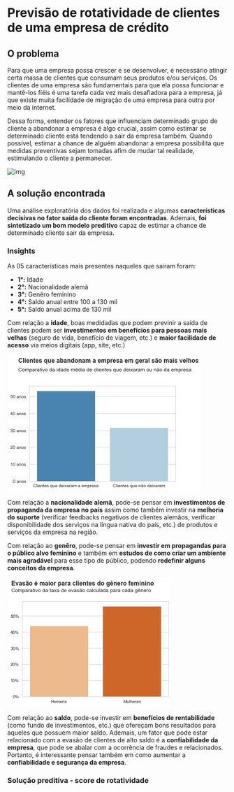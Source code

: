 # Previsão de rotatividade de clientes de uma empresa de crédito 

## O problema
Para que uma empresa possa crescer e se desenvolver, é necessário atingir certa massa de clientes que consumam seus produtos e/ou serviços. Os clientes de uma empresa são fundamentais para que ela possa funcionar e mantê-los fiéis é uma tarefa cada vez mais desafiadora para a empresa, já que existe muita facilidade de migração de uma empresa para outra por meio da internet. 

Dessa forma, entender os fatores que influenciam determinado grupo de cliente a abandonar a empresa é algo crucial, assim como estimar se determinado cliente está tendendo a sair da empresa também. Quando possível, estimar a chance de alguém abandonar a empresa possibilita que medidas preventivas sejam tomadas afim de mudar tal realidade, estimulando o cliente a permanecer.

![img]()

## A solução encontrada
Uma análise exploratória dos dados foi realizada e algumas **características decisivas no fator saída do cliente foram encontradas**. Ademais, **foi sintetizado um bom modelo preditivo** capaz de estimar a chance de determinado cliente sair da empresa.


### Insights
As 05 características mais presentes naqueles que saíram foram:
- **1°:** Idade
- **2°:** Nacionalidade alemã
- **3°:** Genêro feminino
- **4°:** Saldo anual entre 100 a 130 mil
- **5°:** Saldo anual acima de 130 mil	

Com relação a **idade**, boas medidadas que podem previnir a saída de clientes podem ser **investimentos em benefícios para pessoas mais velhas** (seguro de vida, benefício de viagem, etc.) e **maior facilidade de acesso** via meios digitais (app, site, etc.)

![img_idade](Imagens/age_custumers.jpeg)


Com relação a **nacionalidade alemã**, pode-se pensar em **investimentos de propaganda da empresa no país** assim como também investir na **melhoria do suporte** (verificar feedbacks negativos de clientes alemãos, verificar disponibilidade dos serviços na língua nativa do país, etc.) de produtos e serviços da empresa na região. 

Com relação ao **genêro**, pode-se pensar em **investir em propagandas para o público alvo feminino** e também em **estudos de como criar um ambiente mais agradável** para esse tipo de público, podendo **redefinir alguns conceitos da empresa**.

![img_genero](Imagens/gen_exited_rate.jpeg)

Com relação ao **saldo**, pode-se investir em **benefícios de rentabilidade** (como fundo de investimentos, etc.) que ofereçam bons resultados para aqueles que possuem maior saldo. Ademais, um fator que pode estar relacionado com a evasão de clientes de alto saldo é a **confiabilidade da empresa**, que pode se abalar com a ocorrência de fraudes e relacionados. Portanto, é interessante pensar também em como aumentar a **confiabilidade e segurança da empresa**.

### Solução preditiva - score de rotatividade



